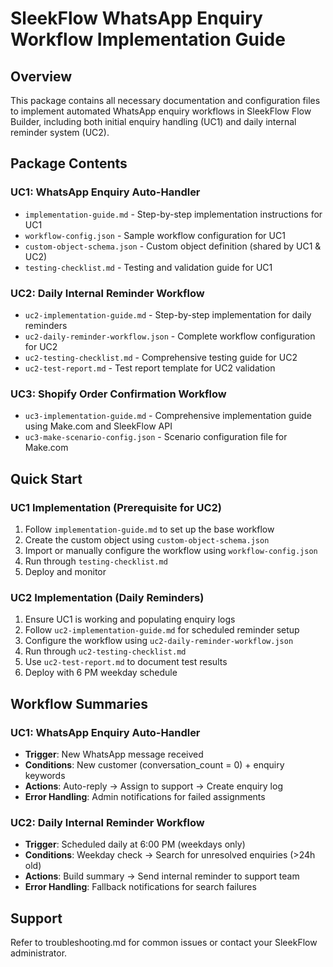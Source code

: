 # SleekFlow WhatsApp Enquiry Workflow Implementation Guide

## Overview
This package contains all necessary documentation and configuration files to implement automated WhatsApp enquiry workflows in SleekFlow Flow Builder, including both initial enquiry handling (UC1) and daily internal reminder system (UC2).

## Package Contents

### UC1: WhatsApp Enquiry Auto-Handler
- `implementation-guide.md` - Step-by-step implementation instructions for UC1
- `workflow-config.json` - Sample workflow configuration for UC1
- `custom-object-schema.json` - Custom object definition (shared by UC1 & UC2)
- `testing-checklist.md` - Testing and validation guide for UC1

### UC2: Daily Internal Reminder Workflow
- `uc2-implementation-guide.md` - Step-by-step implementation for daily reminders
- `uc2-daily-reminder-workflow.json` - Complete workflow configuration for UC2
- `uc2-testing-checklist.md` - Comprehensive testing guide for UC2
- `uc2-test-report.md` - Test report template for UC2 validation

### UC3: Shopify Order Confirmation Workflow
- `uc3-implementation-guide.md` - Comprehensive implementation guide using Make.com and SleekFlow API
- `uc3-make-scenario-config.json` - Scenario configuration file for Make.com

## Quick Start

### UC1 Implementation (Prerequisite for UC2)
1. Follow `implementation-guide.md` to set up the base workflow
2. Create the custom object using `custom-object-schema.json`
3. Import or manually configure the workflow using `workflow-config.json`
4. Run through `testing-checklist.md`
5. Deploy and monitor

### UC2 Implementation (Daily Reminders)
1. Ensure UC1 is working and populating enquiry logs
2. Follow `uc2-implementation-guide.md` for scheduled reminder setup
3. Configure the workflow using `uc2-daily-reminder-workflow.json`
4. Run through `uc2-testing-checklist.md`
5. Use `uc2-test-report.md` to document test results
6. Deploy with 6 PM weekday schedule

## Workflow Summaries

### UC1: WhatsApp Enquiry Auto-Handler
- **Trigger**: New WhatsApp message received
- **Conditions**: New customer (conversation_count = 0) + enquiry keywords
- **Actions**: Auto-reply → Assign to support → Create enquiry log
- **Error Handling**: Admin notifications for failed assignments

### UC2: Daily Internal Reminder Workflow  
- **Trigger**: Scheduled daily at 6:00 PM (weekdays only)
- **Conditions**: Weekday check → Search for unresolved enquiries (>24h old)
- **Actions**: Build summary → Send internal reminder to support team
- **Error Handling**: Fallback notifications for search failures

## Support
Refer to troubleshooting.md for common issues or contact your SleekFlow administrator.